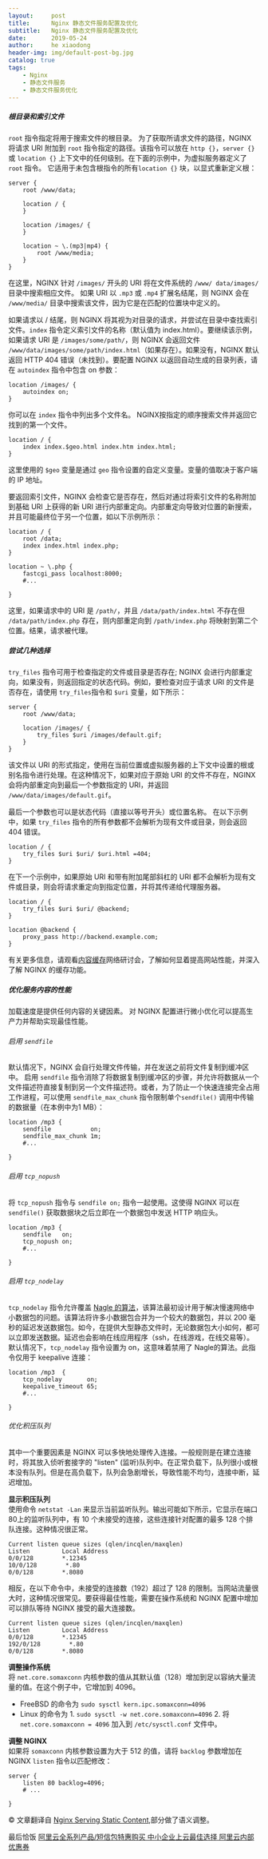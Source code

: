 ```yaml
---
layout:     post
title:      Nginx 静态文件服务配置及优化
subtitle:   Nginx 静态文件服务配置及优化
date:       2019-05-24
author:     he xiaodong
header-img: img/default-post-bg.jpg
catalog: true
tags:
    - Nginx
    - 静态文件服务
    - 静态文件服务优化
---
```


##### 根目录和索引文件
`root` 指令指定将用于搜索文件的根目录。 为了获取所请求文件的路径，NGINX 将请求 URI 附加到 `root` 指令指定的路径。该指令可以放在 `http {}`，`server {}` 或 `location {}` 上下文中的任何级别。在下面的示例中，为虚拟服务器定义了 `root` 指令。 它适用于未包含根指令的所有`location {}` 块，以显式重新定义根：
```nginx
server {
    root /www/data;

    location / {
    }

    location /images/ {
    }

    location ~ \.(mp3|mp4) {
        root /www/media;
    }
}
```
在这里，NGINX 针对 `/images/` 开头的 URI 将在文件系统的 `/www/ data/images/` 目录中搜索相应文件。 如果 URI 以 `.mp3` 或 `.mp4` 扩展名结尾，则 NGINX 会在 `/www/media/` 目录中搜索该文件，因为它是在匹配的位置块中定义的。

如果请求以 / 结尾，则 NGINX 将其视为对目录的请求，并尝试在目录中查找索引文件。`index` 指令定义索引文件的名称（默认值为 index.html）。要继续该示例，如果请求 URI 是 `/images/some/path/`，则 NGINX 会返回文件 `/www/data/images/some/path/index.html`（如果存在）。如果没有，NGINX 默认返回 HTTP 404 错误（未找到）。要配置 NGINX 以返回自动生成的目录列表，请在 `autoindex` 指令中包含 on 参数：
```nginx
location /images/ {
    autoindex on;
}
```
你可以在 `index` 指令中列出多个文件名。 NGINX按指定的顺序搜索文件并返回它找到的第一个文件。
```nginx
location / {
    index index.$geo.html index.htm index.html;
}
```
这里使用的 `$geo` 变量是通过 `geo` 指令设置的自定义变量。变量的值取决于客户端的 IP 地址。

要返回索引文件，NGINX 会检查它是否存在，然后对通过将索引文件的名称附加到基础 URI 上获得的新 URI 进行内部重定向。内部重定向导致对位置的新搜索，并且可能最终位于另一个位置，如以下示例所示：
```nginx
location / {
    root /data;
    index index.html index.php;
}

location ~ \.php {
    fastcgi_pass localhost:8000;
    #...

}
```
这里，如果请求中的 URI 是 `/path/`，并且 `/data/path/index.html` 不存在但 `/data/path/index.php` 存在，则内部重定向到 `/path/index.php` 将映射到第二个位置。结果，请求被代理。

##### 尝试几种选择
`try_files` 指令可用于检查指定的文件或目录是否存在; NGINX 会进行内部重定向，如果没有，则返回指定的状态代码。例如，要检查对应于请求 URI 的文件是否存在，请使用 `try_files`指令和 `$uri` 变量，如下所示：
```nginx
server {
    root /www/data;

    location /images/ {
        try_files $uri /images/default.gif;
    }
}
```
该文件以 URI 的形式指定，使用在当前位置或虚拟服务器的上下文中设置的根或别名指令进行处理。在这种情况下，如果对应于原始 URI 的文件不存在，NGINX 会将内部重定向到最后一个参数指定的 URI，并返回 `/www/data/images/default.gif`。

最后一个参数也可以是状态代码（直接以等号开头）或位置名称。 在以下示例中，如果 `try_files` 指令的所有参数都不会解析为现有文件或目录，则会返回 404 错误。
```nginx
location / {
    try_files $uri $uri/ $uri.html =404;
}
```
在下一个示例中，如果原始 URI 和带有附加尾部斜杠的 URI 都不会解析为现有文件或目录，则会将请求重定向到指定位置，并将其传递给代理服务器。
```nginx
location / {
    try_files $uri $uri/ @backend;
}

location @backend {
    proxy_pass http://backend.example.com;
}
```
有关更多信息，请观看[内容缓存](https://www.nginx.com/resources/webinars/content-caching-nginx-plus/)网络研讨会，了解如何显着提高网站性能，并深入了解 NGINX 的缓存功能。

##### 优化服务内容的性能
加载速度是提供任何内容的关键因素。 对 NGINX 配置进行微小优化可以提高生产力并帮助实现最佳性能。

###### 启用 `sendfile`
默认情况下，NGINX 会自行处理文件传输，并在发送之前将文件复制到缓冲区中。 启用 `sendfile` 指令消除了将数据复制到缓冲区的步骤，并允许将数据从一个文件描述符直接复制到另一个文件描述符。或者，为了防止一个快速连接完全占用工作进程，可以使用 `sendfile_max_chunk` 指令限制单个`sendfile()` 调用中传输的数据量（在本例中为1 MB）：
```nginx
location /mp3 {
    sendfile           on;
    sendfile_max_chunk 1m;
    #...

}
```

###### 启用 `tcp_nopush`
将 `tcp_nopush` 指令与 `sendfile on;` 指令一起使用。这使得 NGINX 可以在 `sendfile()` 获取数据块之后立即在一个数据包中发送 HTTP 响应头。
```nginx
location /mp3 {
    sendfile   on;
    tcp_nopush on;
    #...

}
```

###### 启用 `tcp_nodelay`
`tcp_nodelay` 指令允许覆盖 [Nagle 的算法](https://en.wikipedia.org/wiki/Nagle's_algorithm)，该算法最初设计用于解决慢速网络中小数据包的问题。该算法将许多小数据包合并为一个较大的数据包，并以 200 毫秒的延迟发送数据包。如今，在提供大型静态文件时，无论数据包大小如何，都可以立即发送数据。延迟也会影响在线应用程序（ssh，在线游戏，在线交易等）。默认情况下，`tcp_nodelay` 指令设置为 on，这意味着禁用了 Nagle的算法。此指令仅用于 keepalive 连接：
```nginx
location /mp3  {
    tcp_nodelay       on;
    keepalive_timeout 65;
    #...
    
}
```

###### 优化积压队列
其中一个重要因素是 NGINX 可以多快地处理传入连接。一般规则是在建立连接时，将其放入侦听套接字的 "listen" (监听)队列中。在正常负载下，队列很小或根本没有队列。但是在高负载下，队列会急剧增长，导致性能不均匀，连接中断，延迟增加。

**显示积压队列** <br />
使用命令 `netstat -Lan` 来显示当前监听队列。输出可能如下所示，它显示在端口  80上的监听队列中，有 10 个未接受的连接，这些连接针对配置的最多 128 个排队连接。这种情况很正常。
```shell
Current listen queue sizes (qlen/incqlen/maxqlen)
Listen         Local Address         
0/0/128        *.12345            
10/0/128        *.80       
0/0/128        *.8080
```
相反，在以下命令中，未接受的连接数（192）超过了 128 的限制。当网站流量很大时，这种情况很常见。要获得最佳性能，需要在操作系统和 NGINX 配置中增加可以排队等待 NGINX 接受的最大连接数。
```shell
Current listen queue sizes (qlen/incqlen/maxqlen)
Listen         Local Address         
0/0/128        *.12345            
192/0/128        *.80       
0/0/128        *.8080
```

**调整操作系统**<br />
将 `net.core.somaxconn` 内核参数的值从其默认值（128）增加到足以容纳大量流量的值。在这个例子中，它增加到 4096。
- FreeBSD 的命令为 `sudo sysctl kern.ipc.somaxconn=4096`
- Linux 的命令为 1. `sudo sysctl -w net.core.somaxconn=4096` 2. 将 `net.core.somaxconn = 4096` 加入到 `/etc/sysctl.conf` 文件中。

**调整 NGINX**<br />
如果将 `somaxconn` 内核参数设置为大于 512 的值，请将 `backlog` 参数增加在 NGINX `listen` 指令以匹配修改：
```nginx
server {
    listen 80 backlog=4096;
    # ...

}
```

© 文章翻译自 [Nginx Serving Static Content](https://docs.nginx.com/nginx/admin-guide/web-server/serving-static-content/),部分做了语义调整。


最后恰饭 [阿里云全系列产品/短信包特惠购买 中小企业上云最佳选择 阿里云内部优惠券](https://www.aliyun.com/minisite/goods?userCode=0amqgcs9)